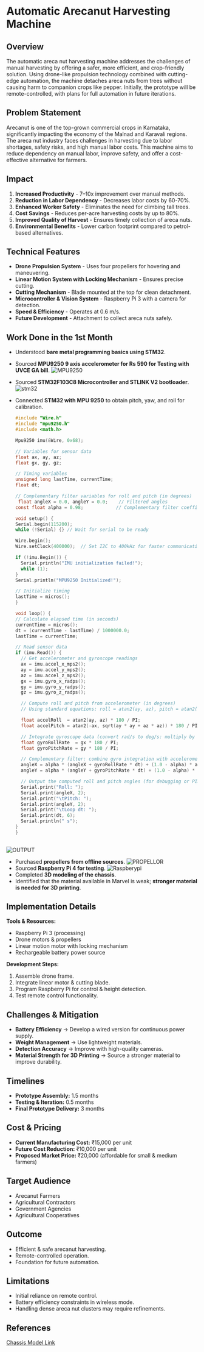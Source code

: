 # Automatic Arecanut Harvesting Machine

## Overview
The automatic areca nut harvesting machine addresses the challenges of manual harvesting by offering a safer, more efficient, and crop-friendly solution. Using drone-like propulsion technology combined with cutting-edge automation, the machine detaches areca nuts from trees without causing harm to companion crops like pepper. Initially, the prototype will be remote-controlled, with plans for full automation in future iterations.

## Problem Statement
Arecanut is one of the top-grown commercial crops in Karnataka, significantly impacting the economy of the Malnad and Karavali regions. The areca nut industry faces challenges in harvesting due to labor shortages, safety risks, and high manual labor costs. This machine aims to reduce dependency on manual labor, improve safety, and offer a cost-effective alternative for farmers.

## Impact
1. **Increased Productivity** - 7–10x improvement over manual methods.
2. **Reduction in Labor Dependency** - Decreases labor costs by 60-70%.
3. **Enhanced Worker Safety** - Eliminates the need for climbing tall trees.
4. **Cost Savings** - Reduces per-acre harvesting costs by up to 80%.
5. **Improved Quality of Harvest** - Ensures timely collection of areca nuts.
6. **Environmental Benefits** - Lower carbon footprint compared to petrol-based alternatives.

## Technical Features
- **Drone Propulsion System** - Uses four propellers for hovering and maneuvering.
- **Linear Motion System with Locking Mechanism** - Ensures precise cutting.
- **Cutting Mechanism** - Blade mounted at the top for clean detachment.
- **Microcontroller & Vision System** - Raspberry Pi 3 with a camera for detection.
- **Speed & Efficiency** - Operates at 0.6 m/s.
- **Future Development** - Attachment to collect areca nuts safely.

## Work Done in the 1st Month
- Understood **bare metal programming basics using STM32**.
- Sourced **MPU9250 9 axis accelerometer for Rs 590 for Testing with UVCE GA bill**.
    ![MPU9250](https://github.com/yuvarajkaniyar/arecanutharvestingmachine/blob/main/mpu9250.jpg)
- Sourced **STM32F103C8 Microcontroller and STLINK V2 bootloader**.
  ![stm32](https://github.com/yuvarajkaniyar/arecanutharvestingmachine/blob/main/stm32.jpg)
    
- Connected **STM32 with MPU 9250** to obtain pitch, yaw, and roll for calibration.
  ```c
  #include "Wire.h"
  #include "mpu9250.h"
  #include <math.h>

  Mpu9250 imu(&Wire, 0x68);

  // Variables for sensor data
  float ax, ay, az;
  float gx, gy, gz;

  // Timing variables
  unsigned long lastTime, currentTime;
  float dt;

  // Complementary filter variables for roll and pitch (in degrees)
   float angleX = 0.0, angleY = 0.0;    // Filtered angles
  const float alpha = 0.98;            // Complementary filter coefficient (tune as needed)

  void setup() {
  Serial.begin(115200);
  while (!Serial) {} // Wait for serial to be ready

  Wire.begin();
  Wire.setClock(400000);  // Set I2C to 400kHz for faster communication

  if (!imu.Begin()) {
    Serial.println("IMU initialization failed!");
    while (1);
  }
  Serial.println("MPU9250 Initialized!");

  // Initialize timing
  lastTime = micros();
  }

  void loop() {
  // Calculate elapsed time (in seconds)
  currentTime = micros();
  dt = (currentTime - lastTime) / 1000000.0;
  lastTime = currentTime;
  
  // Read sensor data
  if (imu.Read()) {
    // Get accelerometer and gyroscope readings
    ax = imu.accel_x_mps2();
    ay = imu.accel_y_mps2();
    az = imu.accel_z_mps2();
    gx = imu.gyro_x_radps();
    gy = imu.gyro_y_radps();
    gz = imu.gyro_z_radps();

    // Compute roll and pitch from accelerometer (in degrees)
    // Using standard equations: roll = atan2(ay, az), pitch = atan2(-ax, sqrt(ay*ay + az*az))
  
    float accelRoll  = atan2(ay, az) * 180 / PI;
    float accelPitch = atan2(-ax, sqrt(ay * ay + az * az)) * 180 / PI;

    // Integrate gyroscope data (convert rad/s to deg/s: multiply by 180/PI)
    float gyroRollRate  = gx * 180 / PI;
    float gyroPitchRate = gy * 180 / PI;

    // Complementary filter: combine gyro integration with accelerometer measurement
    angleX = alpha * (angleX + gyroRollRate * dt) + (1.0 - alpha) * accelRoll;
    angleY = alpha * (angleY + gyroPitchRate * dt) + (1.0 - alpha) * accelPitch;

    // Output the computed roll and pitch angles (for debugging or PID input)
    Serial.print("Roll: ");
    Serial.print(angleX, 2);
    Serial.print("\tPitch: ");
    Serial.print(angleY, 2);
    Serial.print("\tLoop dt: ");
    Serial.print(dt, 6);
    Serial.println(" s");
  }
  }
 
![OUTPUT](https://github.com/yuvarajkaniyar/arecanutharvestingmachine/blob/main/serialmonitormpu9250.jpg)
- Purchased **propellers from offline sources**.
  ![PROPELLOR](https://github.com/yuvarajkaniyar/arecanutharvestingmachine/blob/main/PROFEELORS.jpg)
- Sourced **Raspberry Pi 4 for testing**.
  ![Raspberypi](https://github.com/yuvarajkaniyar/arecanutharvestingmachine/blob/main/raspberrypi4.jpg)
- Completed **3D modeling of the chassis**.
- Identified that the material available in Marvel is weak; **stronger material is needed for 3D printing**.

## Implementation Details
**Tools & Resources:**
- Raspberry Pi 3 (processing)
- Drone motors & propellers
- Linear motion motor with locking mechanism
- Rechargeable battery power source

**Development Steps:**
1. Assemble drone frame.
2. Integrate linear motor & cutting blade.
3. Program Raspberry Pi for control & height detection.
4. Test remote control functionality.

## Challenges & Mitigation
- **Battery Efficiency** → Develop a wired version for continuous power supply.
- **Weight Management** → Use lightweight materials.
- **Detection Accuracy** → Improve with high-quality cameras.
- **Material Strength for 3D Printing** → Source a stronger material to improve durability.

## Timelines
- **Prototype Assembly:** 1.5 months
- **Testing & Iteration:** 0.5 months
- **Final Prototype Delivery:** 3 months

## Cost & Pricing
- **Current Manufacturing Cost:** ₹15,000 per unit
- **Future Cost Reduction:** ₹10,000 per unit
- **Proposed Market Price:** ₹20,000 (affordable for small & medium farmers)

## Target Audience
- Arecanut Farmers
- Agricultural Contractors
- Government Agencies
- Agricultural Cooperatives

## Outcome
- Efficient & safe arecanut harvesting.
- Remote-controlled operation.
- Foundation for future automation.

## Limitations
- Initial reliance on remote control.
- Battery efficiency constraints in wireless mode.
- Handling dense areca nut clusters may require refinements.

## References
[Chassis Model Link](https://a360.co/4h9sC4G)


